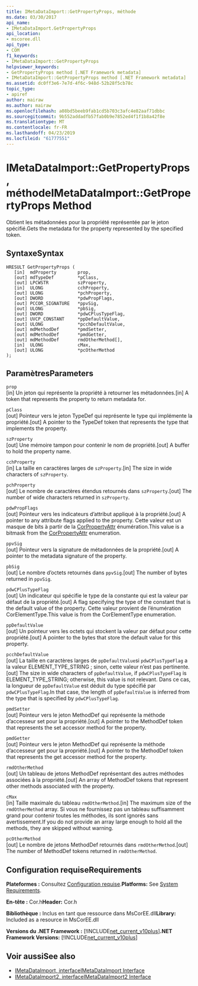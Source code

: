 ```yaml
---
title: IMetaDataImport::GetPropertyProps, méthode
ms.date: 03/30/2017
api_name:
- IMetaDataImport.GetPropertyProps
api_location:
- mscoree.dll
api_type:
- COM
f1_keywords:
- IMetaDataImport::GetPropertyProps
helpviewer_keywords:
- GetPropertyProps method [.NET Framework metadata]
- IMetaDataImport::GetPropertyProps method [.NET Framework metadata]
ms.assetid: dc0ff3e6-7e7d-4f6c-948d-52b28f5cb78c
topic_type:
- apiref
author: mairaw
ms.author: mairaw
ms.openlocfilehash: a08bd5beeb9fab1cd5b703c3afc4e82aaf71dbbc
ms.sourcegitcommit: 9b552addadfb57fab0b9e7852ed4f1f1b8a42f8e
ms.translationtype: MT
ms.contentlocale: fr-FR
ms.lasthandoff: 04/23/2019
ms.locfileid: "61777551"
---
```

# <a name="imetadataimportgetpropertyprops-method"></a><span data-ttu-id="127bb-102">IMetaDataImport::GetPropertyProps, méthode</span><span class="sxs-lookup"><span data-stu-id="127bb-102">IMetaDataImport::GetPropertyProps Method</span></span>
<span data-ttu-id="127bb-103">Obtient les métadonnées pour la propriété représentée par le jeton spécifié.</span><span class="sxs-lookup"><span data-stu-id="127bb-103">Gets the metadata for the property represented by the specified token.</span></span>  
  
## <a name="syntax"></a><span data-ttu-id="127bb-104">Syntaxe</span><span class="sxs-lookup"><span data-stu-id="127bb-104">Syntax</span></span>  
  
```  
HRESULT GetPropertyProps (  
   [in]  mdProperty        prop,  
   [out] mdTypeDef         *pClass,   
   [out] LPCWSTR           szProperty,   
   [in]  ULONG             cchProperty,   
   [out] ULONG             *pchProperty,   
   [out] DWORD             *pdwPropFlags,   
   [out] PCCOR_SIGNATURE   *ppvSig,   
   [out] ULONG             *pbSig,   
   [out] DWORD             *pdwCPlusTypeFlag,   
   [out] UVCP_CONSTANT     *ppDefaultValue,  
   [out] ULONG             *pcchDefaultValue,  
   [out] mdMethodDef       *pmdSetter,   
   [out] mdMethodDef       *pmdGetter,   
   [out] mdMethodDef       rmdOtherMethod[],  
   [in]  ULONG             cMax,   
   [out] ULONG             *pcOtherMethod   
);  
```  
  
## <a name="parameters"></a><span data-ttu-id="127bb-105">Paramètres</span><span class="sxs-lookup"><span data-stu-id="127bb-105">Parameters</span></span>  
 `prop`  
 <span data-ttu-id="127bb-106">[in] Un jeton qui représente la propriété à retourner les métadonnées.</span><span class="sxs-lookup"><span data-stu-id="127bb-106">[in] A token that represents the property to return metadata for.</span></span>  
  
 `pClass`  
 <span data-ttu-id="127bb-107">[out] Pointeur vers le jeton TypeDef qui représente le type qui implémente la propriété.</span><span class="sxs-lookup"><span data-stu-id="127bb-107">[out] A pointer to the TypeDef token that represents the type that implements the property.</span></span>  
  
 `szProperty`  
 <span data-ttu-id="127bb-108">[out] Une mémoire tampon pour contenir le nom de propriété.</span><span class="sxs-lookup"><span data-stu-id="127bb-108">[out] A buffer to hold the property name.</span></span>  
  
 `cchProperty`  
 <span data-ttu-id="127bb-109">[in] La taille en caractères larges de `szProperty`.</span><span class="sxs-lookup"><span data-stu-id="127bb-109">[in] The size in wide characters of `szProperty`.</span></span>  
  
 `pchProperty`  
 <span data-ttu-id="127bb-110">[out] Le nombre de caractères étendus retournés dans `szProperty`.</span><span class="sxs-lookup"><span data-stu-id="127bb-110">[out] The number of wide characters returned in `szProperty`.</span></span>  
  
 `pdwPropFlags`  
 <span data-ttu-id="127bb-111">[out] Pointeur vers les indicateurs d’attribut appliqué à la propriété.</span><span class="sxs-lookup"><span data-stu-id="127bb-111">[out] A pointer to any attribute flags applied to the property.</span></span> <span data-ttu-id="127bb-112">Cette valeur est un masque de bits à partir de la [CorPropertyAttr](../../../../docs/framework/unmanaged-api/metadata/corpropertyattr-enumeration.md) énumération.</span><span class="sxs-lookup"><span data-stu-id="127bb-112">This value is a bitmask from the [CorPropertyAttr](../../../../docs/framework/unmanaged-api/metadata/corpropertyattr-enumeration.md) enumeration.</span></span>  
  
 `ppvSig`  
 <span data-ttu-id="127bb-113">[out] Pointeur vers la signature de métadonnées de la propriété.</span><span class="sxs-lookup"><span data-stu-id="127bb-113">[out] A pointer to the metadata signature of the property.</span></span>  
  
 `pbSig`  
 <span data-ttu-id="127bb-114">[out] Le nombre d’octets retournés dans `ppvSig`.</span><span class="sxs-lookup"><span data-stu-id="127bb-114">[out] The number of bytes returned in `ppvSig`.</span></span>  
  
 `pdwCPlusTypeFlag`  
 <span data-ttu-id="127bb-115">[out] Un indicateur qui spécifie le type de la constante qui est la valeur par défaut de la propriété.</span><span class="sxs-lookup"><span data-stu-id="127bb-115">[out] A flag specifying the type of the constant that is the default value of the property.</span></span> <span data-ttu-id="127bb-116">Cette valeur provient de l’énumération CorElementType.</span><span class="sxs-lookup"><span data-stu-id="127bb-116">This value is from the CorElementType enumeration.</span></span>  
  
 `ppDefaultValue`  
 <span data-ttu-id="127bb-117">[out] Un pointeur vers les octets qui stockent la valeur par défaut pour cette propriété.</span><span class="sxs-lookup"><span data-stu-id="127bb-117">[out] A pointer to the bytes that store the default value for this property.</span></span>  
  
 `pcchDefaultValue`  
 <span data-ttu-id="127bb-118">[out] La taille en caractères larges de `ppDefaultValue`si `pdwCPlusTypeFlag` a la valeur ELEMENT_TYPE_STRING ; sinon, cette valeur n’est pas pertinente.</span><span class="sxs-lookup"><span data-stu-id="127bb-118">[out] The size in wide characters of `ppDefaultValue`, if `pdwCPlusTypeFlag` is ELEMENT_TYPE_STRING; otherwise, this value is not relevant.</span></span> <span data-ttu-id="127bb-119">Dans ce cas, la longueur de `ppDefaultValue` est déduit du type spécifié par `pdwCPlusTypeFlag`.</span><span class="sxs-lookup"><span data-stu-id="127bb-119">In that case, the length of `ppDefaultValue` is inferred from the type that is specified by `pdwCPlusTypeFlag`.</span></span>  
  
 `pmdSetter`  
 <span data-ttu-id="127bb-120">[out] Pointeur vers le jeton MethodDef qui représente la méthode d’accesseur set pour la propriété.</span><span class="sxs-lookup"><span data-stu-id="127bb-120">[out] A pointer to the MethodDef token that represents the set accessor method for the property.</span></span>  
  
 `pmdGetter`  
 <span data-ttu-id="127bb-121">[out] Pointeur vers le jeton MethodDef qui représente la méthode d’accesseur get pour la propriété.</span><span class="sxs-lookup"><span data-stu-id="127bb-121">[out] A pointer to the MethodDef token that represents the get accessor method for the property.</span></span>  
  
 `rmdOtherMethod`  
 <span data-ttu-id="127bb-122">[out] Un tableau de jetons MethodDef représentant des autres méthodes associées à la propriété.</span><span class="sxs-lookup"><span data-stu-id="127bb-122">[out] An array of MethodDef tokens that represent other methods associated with the property.</span></span>  
  
 `cMax`  
 <span data-ttu-id="127bb-123">[in] Taille maximale du tableau `rmdOtherMethod`.</span><span class="sxs-lookup"><span data-stu-id="127bb-123">[in] The maximum size of the `rmdOtherMethod` array.</span></span> <span data-ttu-id="127bb-124">Si vous ne fournissez pas un tableau suffisamment grand pour contenir toutes les méthodes, ils sont ignorés sans avertissement.</span><span class="sxs-lookup"><span data-stu-id="127bb-124">If you do not provide an array large enough to hold all the methods, they are skipped without warning.</span></span>  
  
 `pcOtherMethod`  
 <span data-ttu-id="127bb-125">[out] Le nombre de jetons MethodDef retournés dans `rmdOtherMethod`.</span><span class="sxs-lookup"><span data-stu-id="127bb-125">[out] The number of MethodDef tokens returned in `rmdOtherMethod`.</span></span>  
  
## <a name="requirements"></a><span data-ttu-id="127bb-126">Configuration requise</span><span class="sxs-lookup"><span data-stu-id="127bb-126">Requirements</span></span>  
 <span data-ttu-id="127bb-127">**Plateformes :** Consultez [Configuration requise](../../../../docs/framework/get-started/system-requirements.md).</span><span class="sxs-lookup"><span data-stu-id="127bb-127">**Platforms:** See [System Requirements](../../../../docs/framework/get-started/system-requirements.md).</span></span>  
  
 <span data-ttu-id="127bb-128">**En-tête :** Cor.h</span><span class="sxs-lookup"><span data-stu-id="127bb-128">**Header:** Cor.h</span></span>  
  
 <span data-ttu-id="127bb-129">**Bibliothèque :** Inclus en tant que ressource dans MsCorEE.dll</span><span class="sxs-lookup"><span data-stu-id="127bb-129">**Library:** Included as a resource in MsCorEE.dll</span></span>  
  
 <span data-ttu-id="127bb-130">**Versions du .NET Framework :** [!INCLUDE[net_current_v10plus](../../../../includes/net-current-v10plus-md.md)]</span><span class="sxs-lookup"><span data-stu-id="127bb-130">**.NET Framework Versions:** [!INCLUDE[net_current_v10plus](../../../../includes/net-current-v10plus-md.md)]</span></span>  
  
## <a name="see-also"></a><span data-ttu-id="127bb-131">Voir aussi</span><span class="sxs-lookup"><span data-stu-id="127bb-131">See also</span></span>

- [<span data-ttu-id="127bb-132">IMetaDataImport, interface</span><span class="sxs-lookup"><span data-stu-id="127bb-132">IMetaDataImport Interface</span></span>](../../../../docs/framework/unmanaged-api/metadata/imetadataimport-interface.md)
- [<span data-ttu-id="127bb-133">IMetaDataImport2, interface</span><span class="sxs-lookup"><span data-stu-id="127bb-133">IMetaDataImport2 Interface</span></span>](../../../../docs/framework/unmanaged-api/metadata/imetadataimport2-interface.md)
